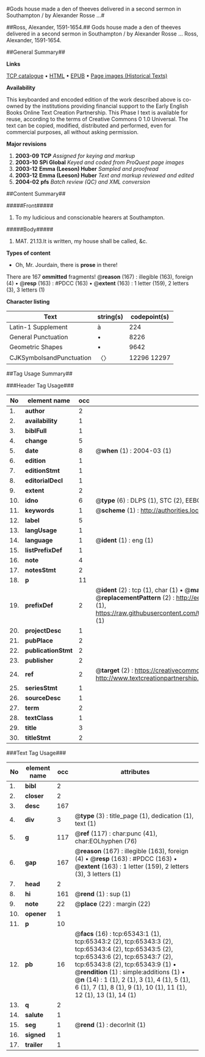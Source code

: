 #Gods house made a den of theeves delivered in a second sermon in Southampton / by Alexander Rosse ...#

##Ross, Alexander, 1591-1654.##
Gods house made a den of theeves delivered in a second sermon in Southampton / by Alexander Rosse ...
Ross, Alexander, 1591-1654.

##General Summary##

**Links**

[TCP catalogue](http://www.ota.ox.ac.uk/tcp/)  • 
[HTML](http://tei.it.ox.ac.uk/tcp/Texts-HTML/free/A57/A57650.html)  • 
[EPUB](http://tei.it.ox.ac.uk/tcp/Texts-EPUB/free/A57/A57650.epub) • 
[Page images (Historical Texts)](https://data.historicaltexts.jisc.ac.uk/view?pubId=eebo-12655515e&pageId=eebo-12655515e-65343-1)

**Availability**

This keyboarded and encoded edition of the
	       work described above is co-owned by the institutions
	       providing financial support to the Early English Books
	       Online Text Creation Partnership. This Phase I text is
	       available for reuse, according to the terms of Creative
	       Commons 0 1.0 Universal. The text can be copied,
	       modified, distributed and performed, even for
	       commercial purposes, all without asking permission.

**Major revisions**

1. __2003-09__ __TCP__ *Assigned for keying and markup*
1. __2003-10__ __SPi Global__ *Keyed and coded from ProQuest page images*
1. __2003-12__ __Emma (Leeson) Huber__ *Sampled and proofread*
1. __2003-12__ __Emma (Leeson) Huber__ *Text and markup reviewed and edited*
1. __2004-02__ __pfs__ *Batch review (QC) and XML conversion*

##Content Summary##

#####Front#####

1. To my Iudicious and conscionable hearers at Southampton.

#####Body#####

1. MAT. 21.13.It is written, my house shall be called, &c.

**Types of content**

  * Oh, Mr. Jourdain, there is **prose** in there!

There are 167 **ommitted** fragments! 
 @__reason__ (167) : illegible (163), foreign (4)  •  @__resp__ (163) : #PDCC (163)  •  @__extent__ (163) : 1 letter (159), 2 letters (3), 3 letters (1)

**Character listing**


|Text|string(s)|codepoint(s)|
|---|---|---|
|Latin-1 Supplement|à|224|
|General Punctuation|•|8226|
|Geometric Shapes|▪|9642|
|CJKSymbolsandPunctuation|〈〉|12296 12297|

##Tag Usage Summary##

###Header Tag Usage###

|No|element name|occ|attributes|
|---|---|---|---|
|1.|__author__|2||
|2.|__availability__|1||
|3.|__biblFull__|1||
|4.|__change__|5||
|5.|__date__|8| @__when__ (1) : 2004-03 (1)|
|6.|__edition__|1||
|7.|__editionStmt__|1||
|8.|__editorialDecl__|1||
|9.|__extent__|2||
|10.|__idno__|6| @__type__ (6) : DLPS (1), STC (2), EEBO-CITATION (1), OCLC (1), VID (1)|
|11.|__keywords__|1| @__scheme__ (1) : http://authorities.loc.gov/ (1)|
|12.|__label__|5||
|13.|__langUsage__|1||
|14.|__language__|1| @__ident__ (1) : eng (1)|
|15.|__listPrefixDef__|1||
|16.|__note__|4||
|17.|__notesStmt__|2||
|18.|__p__|11||
|19.|__prefixDef__|2| @__ident__ (2) : tcp (1), char (1)  •  @__matchPattern__ (2) : ([0-9\-]+):([0-9IVX]+) (1), (.+) (1)  •  @__replacementPattern__ (2) : http://eebo.chadwyck.com/downloadtiff?vid=$1&page=$2 (1), https://raw.githubusercontent.com/textcreationpartnership/Texts/master/tcpchars.xml#$1 (1)|
|20.|__projectDesc__|1||
|21.|__pubPlace__|2||
|22.|__publicationStmt__|2||
|23.|__publisher__|2||
|24.|__ref__|2| @__target__ (2) : https://creativecommons.org/publicdomain/zero/1.0/ (1), http://www.textcreationpartnership.org/docs/. (1)|
|25.|__seriesStmt__|1||
|26.|__sourceDesc__|1||
|27.|__term__|2||
|28.|__textClass__|1||
|29.|__title__|3||
|30.|__titleStmt__|2||


###Text Tag Usage###

|No|element name|occ|attributes|
|---|---|---|---|
|1.|__bibl__|2||
|2.|__closer__|2||
|3.|__desc__|167||
|4.|__div__|3| @__type__ (3) : title_page (1), dedication (1), text (1)|
|5.|__g__|117| @__ref__ (117) : char:punc (41), char:EOLhyphen (76)|
|6.|__gap__|167| @__reason__ (167) : illegible (163), foreign (4)  •  @__resp__ (163) : #PDCC (163)  •  @__extent__ (163) : 1 letter (159), 2 letters (3), 3 letters (1)|
|7.|__head__|2||
|8.|__hi__|161| @__rend__ (1) : sup (1)|
|9.|__note__|22| @__place__ (22) : margin (22)|
|10.|__opener__|1||
|11.|__p__|10||
|12.|__pb__|16| @__facs__ (16) : tcp:65343:1 (1), tcp:65343:2 (2), tcp:65343:3 (2), tcp:65343:4 (2), tcp:65343:5 (2), tcp:65343:6 (2), tcp:65343:7 (2), tcp:65343:8 (2), tcp:65343:9 (1)  •  @__rendition__ (1) : simple:additions (1)  •  @__n__ (14) : 1 (1), 2 (1), 3 (1), 4 (1), 5 (1), 6 (1), 7 (1), 8 (1), 9 (1), 10 (1), 11 (1), 12 (1), 13 (1), 14 (1)|
|13.|__q__|2||
|14.|__salute__|1||
|15.|__seg__|1| @__rend__ (1) : decorInit (1)|
|16.|__signed__|1||
|17.|__trailer__|1||
